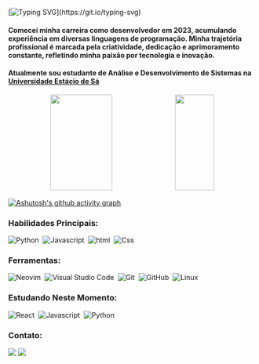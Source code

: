 [![Typing SVG](https://readme-typing-svg.herokuapp.com/?color=00bfbf&size=30&center=true&vCenter=true&width=1000&lines=Olá!+Meu+nome+é+Gustavo+Vasconcelos...;Tenho+23+Anos...;Sou+De+Tianguá,+CE,+Brasil...;Graduando+em+Análise+e+Desenvolvimento+de+Sistemas.;Seja+Bem-Vindo!)](https://git.io/typing-svg)

<h4>Comecei minha carreira como desenvolvedor em 2023, acumulando experiência em diversas linguagens de programação. Minha trajetória profissional é marcada pela criatividade, dedicação e aprimoramento constante, refletindo minha paixão por tecnologia e inovação.</h4>
<h4>Atualmente sou estudante de Análise e Desenvolvimento de Sistemas na <a href="https://estacio.br/a-estacio/sobre-a-estacio" target="_blank">Universidade Estácio de Sá</a></h4>

<div align="center">  
  <img width="50%" height="195px" src="https://github-readme-stats.vercel.app/api?username=gusvsconcelos&show_icons=true&count_private=true&hide_border=true&title_color=00bfbf&icon_color=00bfbf&text_color=c9d1d9&bg_color=0d1117" alt="" /> 
  <img width="40%" height="195px" src="https://github-readme-stats.vercel.app/api/top-langs/?username=gusvsconcelos&layout=compact&hide_border=true&title_color=00bfbf&text_color=00bfbf&bg_color=0d1117" />
</div>

[![Ashutosh's github activity graph](https://github-readme-activity-graph.vercel.app/graph?username=gusvsconcelos&theme=react-dark&hide_border=true)](https://github.com/ashutosh00710/github-readme-activity-graph)
 
### Habilidades Principais:
![Python](https://img.shields.io/badge/Python-14354C?style=for-the-badge&logo=python&logoColor=white)&nbsp;
![Javascript](https://img.shields.io/badge/JavaScript-F7DF1E?style=for-the-badge&logo=javascript&logoColor=black)&nbsp;
![html](https://img.shields.io/badge/HTML5-E34F26?style=for-the-badge&logo=html5&logoColor=white)&nbsp;
![Css](https://img.shields.io/badge/CSS3-1572B6?style=for-the-badge&logo=css3&logoColor=white)&nbsp;
 
### Ferramentas:
![Neovim](https://img.shields.io/badge/NeoVim-%2357A143.svg?&style=for-the-badge&logo=neovim&logoColor=white)&nbsp;
![Visual Studio Code](https://img.shields.io/badge/Visual_Studio_Code-0078D4?style=for-the-badge&logo=visual%20studio%20code&logoColor=white)&nbsp;
![Git](https://img.shields.io/badge/GIT-E44C30?style=for-the-badge&logo=git&logoColor=white)&nbsp;
![GitHub](https://img.shields.io/badge/github-%23121011.svg?style=for-the-badge&logo=github&logoColor=white)&nbsp;
![Linux](https://img.shields.io/badge/Linux-000?style=for-the-badge&logo=linux&logoColor=FCC624)&nbsp;
  
### Estudando Neste Momento:
![React](https://img.shields.io/badge/react-%2320232a.svg?style=for-the-badge&logo=react&logoColor=%2361DAFB)&nbsp;
![Javascript](https://img.shields.io/badge/JavaScript-F7DF1E?style=for-the-badge&logo=javascript&logoColor=black)&nbsp;
![Python](https://img.shields.io/badge/Python-14354C?style=for-the-badge&logo=python&logoColor=white)&nbsp;

### Contato:
<a href = "mailto:gluiz9445@gmail.com"><img src="https://img.shields.io/badge/-Gmail-%23333?style=for-the-badge&logo=gmail&logoColor=white" target="_blank"></a>
<a href="https://www.linkedin.com/in/gusvsconcelos/" target="_blank"><img src="https://img.shields.io/badge/-LinkedIn-%230077B5?style=for-the-badge&logo=linkedin&logoColor=white" target="_blank"></a>

